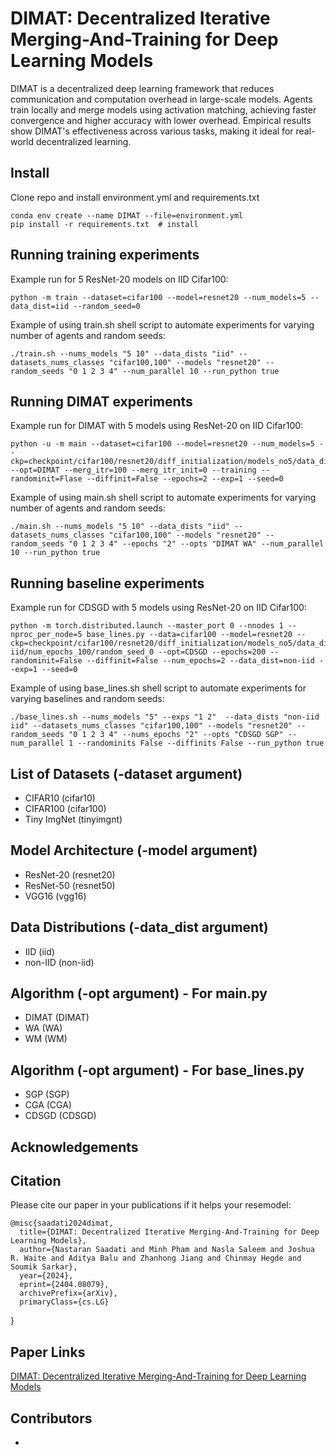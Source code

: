 # DIMAT: Decentralized Iterative Merging-And-Training for Deep Learning Models
DIMAT is a decentralized deep learning framework that reduces communication and computation overhead in large-scale models. Agents train locally and merge models using activation matching, achieving faster convergence and higher accuracy with lower overhead. Empirical results show DIMAT's effectiveness across various tasks, making it ideal for real-world decentralized learning.
## Install
Clone repo and install environment.yml and requirements.txt
~~~
conda env create --name DIMAT --file=environment.yml
pip install -r requirements.txt  # install
~~~

## Running training experiments
Example run for 5 ResNet-20 models on IID Cifar100: 
~~~
python -m train --dataset=cifar100 --model=resnet20 --num_models=5 --data_dist=iid --random_seed=0 
~~~

Example of using train.sh shell script to automate experiments for varying number of agents and random seeds: 
~~~
./train.sh --nums_models "5 10" --data_dists "iid" --datasets_nums_classes "cifar100,100" --models "resnet20" --random_seeds "0 1 2 3 4" --num_parallel 10 --run_python true
~~~

## Running DIMAT experiments
Example run for DIMAT with 5 models using ResNet-20 on IID Cifar100: 
~~~
python -u -m main --dataset=cifar100 --model=resnet20 --num_models=5 --ckp=checkpoint/cifar100/resnet20/diff_initialization/models_no5/data_dist_iid/num_epochs_100/random_seed_0 --opt=DIMAT --merg_itr=100 --merg_itr_init=0 --training --randominit=Flase --diffinit=False --epochs=2 --exp=1 --seed=0 
~~~

Example of using main.sh shell script to automate experiments for varying number of agents and random seeds: 
~~~
./main.sh --nums_models "5 10" --data_dists "iid" --datasets_nums_classes "cifar100,100" --models "resnet20" --random_seeds "0 1 2 3 4" --epochs "2" --opts "DIMAT WA" --num_parallel 10 --run_python true
~~~

## Running baseline experiments
Example run for CDSGD with 5 models using ResNet-20 on IID Cifar100: 
~~~
python -m torch.distributed.launch --master_port 0 --nnodes 1 --nproc_per_node=5 base_lines.py --data=cifar100 --model=resnet20 --ckp=checkpoint/cifar100/resnet20/diff_initialization/models_no5/data_dist_non-iid/num_epochs_100/random_seed_0 --opt=CDSGD --epochs=200 --randominit=False --diffinit=False --num_epochs=2 --data_dist=non-iid --exp=1 --seed=0 
~~~

Example of using base_lines.sh shell script to automate experiments for varying baselines and random seeds: 
~~~
./base_lines.sh --nums_models "5" --exps "1 2"  --data_dists "non-iid iid" --datasets_nums_classes "cifar100,100" --models "resnet20" --random_seeds "0 1 2 3 4" --nums_epochs "2" --opts "CDSGD SGP" --num_parallel 1 --randominits False --diffinits False --run_python true
~~~

## List of Datasets (-dataset argument)
- CIFAR10 (cifar10)
- CIFAR100 (cifar100)
- Tiny ImgNet (tinyimgnt)

## Model Architecture (-model argument)
- ResNet-20 (resnet20)
- ResNet-50 (resnet50)
- VGG16 (vgg16)

## Data Distributions (-data_dist argument)
- IID (iid)
- non-IID (non-iid)

## Algorithm (-opt argument) - For main.py
- DIMAT (DIMAT)
- WA (WA)
- WM (WM)

## Algorithm (-opt argument) - For base_lines.py
- SGP (SGP)
- CGA (CGA)
- CDSGD (CDSGD)

## Acknowledgements


## Citation
Please cite our paper in your publications if it helps your resemodel:

	@misc{saadati2024dimat,
      title={DIMAT: Decentralized Iterative Merging-And-Training for Deep Learning Models}, 
      author={Nastaran Saadati and Minh Pham and Nasla Saleem and Joshua R. Waite and Aditya Balu and Zhanhong Jiang and Chinmay Hegde and Soumik Sarkar},
      year={2024},
      eprint={2404.08079},
      archivePrefix={arXiv},
      primaryClass={cs.LG}
}

## Paper Links
[DIMAT: Decentralized Iterative Merging-And-Training
for Deep Learning Models](https://arxiv.org/abs/2404.08079)


## Contributors
- []()
